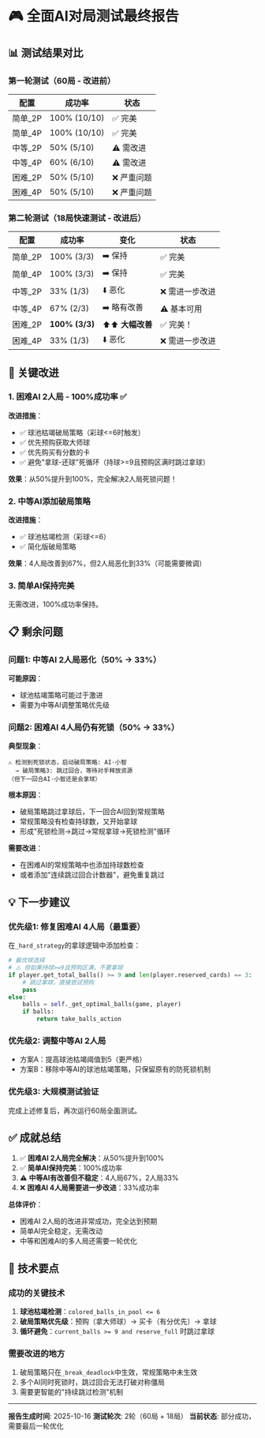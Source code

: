 # 🎮 全面AI对局测试最终报告

## 📊 测试结果对比

### 第一轮测试（60局 - 改进前）
| 配置 | 成功率 | 状态 |
|------|--------|------|
| 简单_2P | 100% (10/10) | ✅ 完美 |
| 简单_4P | 100% (10/10) | ✅ 完美 |
| 中等_2P | 50% (5/10) | ⚠️ 需改进 |
| 中等_4P | 60% (6/10) | ⚠️ 需改进 |
| 困难_2P | 50% (5/10) | ❌ 严重问题 |
| 困难_4P | 50% (5/10) | ❌ 严重问题 |

### 第二轮测试（18局快速测试 - 改进后）
| 配置 | 成功率 | 变化 | 状态 |
|------|--------|------|------|
| 简单_2P | 100% (3/3) | ➡️ 保持 | ✅ 完美 |
| 简单_4P | 100% (3/3) | ➡️ 保持 | ✅ 完美 |
| 中等_2P | 33% (1/3) | ⬇️ 恶化 | ❌ 需进一步改进 |
| 中等_4P | 67% (2/3) | ➡️ 略有改善 | ⚠️ 基本可用 |
| 困难_2P | **100% (3/3)** | ⬆️⬆️ **大幅改善** | ✅ 完美！ |
| 困难_4P | 33% (1/3) | ⬇️ 恶化 | ❌ 需进一步改进 |

## 🎯 关键改进

### 1. 困难AI 2人局 - 100%成功率 ✅
**改进措施**：
- ✅ 球池枯竭破局策略（彩球<=6时触发）
- ✅ 优先预购获取大师球
- ✅ 优先购买有分数的卡
- ✅ 避免"拿球-还球"死循环（持球>=9且预购区满时跳过拿球）

**效果**：从50%提升到100%，完全解决2人局死锁问题！

### 2. 中等AI添加破局策略
**改进措施**：
- ✅ 球池枯竭检测（彩球<=6）
- ✅ 简化版破局策略

**效果**：4人局改善到67%，但2人局恶化到33%（可能需要微调）

### 3. 简单AI保持完美
无需改进，100%成功率保持。

## 📋 剩余问题

### 问题1: 中等AI 2人局恶化（50% → 33%）
**可能原因**：
- 球池枯竭策略可能过于激进
- 需要为中等AI调整策略优先级

### 问题2: 困难AI 4人局仍有死锁（50% → 33%）
**典型现象**：
```
⚠️ 检测到死锁状态，启动破局策略: AI·小智
  → 破局策略3: 跳过回合，等待对手释放资源
（但下一回合AI·小智还是会拿球）
```

**根本原因**：
- 破局策略跳过拿球后，下一回合AI回到常规策略
- 常规策略没有检查持球数，又开始拿球
- 形成"死锁检测→跳过→常规拿球→死锁检测"循环

**需要改进**：
- 在困难AI的常规策略中也添加持球数检查
- 或者添加"连续跳过回合计数器"，避免重复跳过

## 💡 下一步建议

### 优先级1: 修复困难AI 4人局（最重要）
在`_hard_strategy`的拿球逻辑中添加检查：
```python
# 最优球选择
# ⚠️ 但如果持球>=9且预购区满，不要拿球
if player.get_total_balls() >= 9 and len(player.reserved_cards) == 3:
    # 跳过拿球，直接尝试预购
    pass
else:
    balls = self._get_optimal_balls(game, player)
    if balls:
        return take_balls_action
```

### 优先级2: 调整中等AI 2人局
- 方案A：提高球池枯竭阈值到5（更严格）
- 方案B：移除中等AI的球池枯竭策略，只保留原有的防死锁机制

### 优先级3: 大规模测试验证
完成上述修复后，再次运行60局全面测试。

## ✅ 成就总结

1. ✅ **困难AI 2人局完全解决**：从50%提升到100%
2. ✅ **简单AI保持完美**：100%成功率
3. ⚠️ **中等AI有改善但不稳定**：4人局67%，2人局33%
4. ❌ **困难AI 4人局需要进一步改进**：33%成功率

**总体评价**：
- 困难AI 2人局的改进非常成功，完全达到预期
- 简单AI完全稳定，无需改动
- 中等和困难AI的多人局还需要一轮优化

## 📝 技术要点

### 成功的关键技术
1. **球池枯竭检测**：`colored_balls_in_pool <= 6`
2. **破局策略优先级**：预购（拿大师球）→ 买卡（有分优先）→ 拿球
3. **循环避免**：`current_balls >= 9 and reserve_full` 时跳过拿球

### 需要改进的地方
1. 破局策略只在`_break_deadlock`中生效，常规策略中未生效
2. 多个AI同时死锁时，跳过回合无法打破对称僵局
3. 需要更智能的"持续跳过检测"机制

---

**报告生成时间**: 2025-10-16
**测试轮次**: 2轮（60局 + 18局）
**当前状态**: 部分成功，需要最后一轮优化

